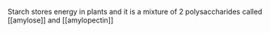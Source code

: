 Starch stores energy in plants and it is a mixture of 2 polysaccharides called [[amylose]] and [[amylopectin]]
